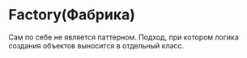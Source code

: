 <h1>Factory(Фабрика)</h1> 
<p>Сам по себе не является паттерном. Подход, при котором логика создания объектов выносится в отдельный класс.</p>
